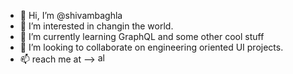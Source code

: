 - 👋 Hi, I’m @shivambaghla
- 👀 I’m interested in changin the world.
- 🌱 I’m currently learning GraphQL and some other cool stuff
- 💞️ I’m looking to collaborate on engineering oriented UI projects.
- 📫 reach me at --> [<img alt="alt_text" width="16px" src="https://content.linkedin.com/content/dam/me/business/en-us/amp/brand-site/v2/bg/LI-Bug.svg.original.svg" />](https://www.linkedin.com/in/shivam-baghla/)

<!---
shivambaghla/shivambaghla is a ✨ special ✨ repository because its `README.md` (this file) appears on your GitHub profile.
You can click the Preview link to take a look at your changes.
--->
